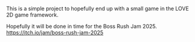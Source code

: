 This is a simple project to hopefully end up with a small game in the LOVE 2D game framework.

Hopefully it will be done in time for the Boss Rush Jam 2025.
https://itch.io/jam/boss-rush-jam-2025